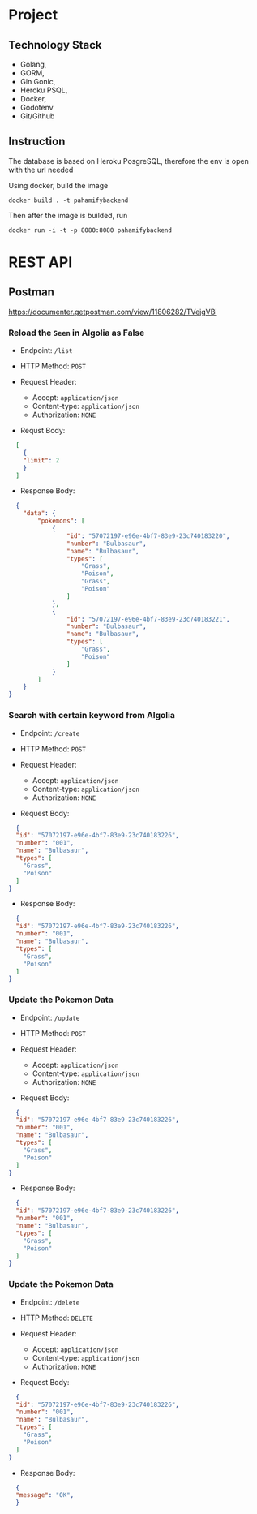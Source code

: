 

# Project

##  Technology Stack 
 * Golang,
 * GORM, 
 * Gin Gonic,
 * Heroku PSQL, 
 * Docker,
 * Godotenv
 * Git/Github

## Instruction

The database is based on Heroku PosgreSQL, therefore the env is open with the url needed 

Using docker, build the image 
```
docker build . -t pahamifybackend
```

Then after the image is builded, run 
```
docker run -i -t -p 8080:8080 pahamifybackend

```

# REST API

## Postman 

https://documenter.getpostman.com/view/11806282/TVejgVBi

### Reload the `Seen` in Algolia as False 
* Endpoint: `/list`
* HTTP Method: `POST`
* Request Header:
    * Accept: `application/json`
    * Content-type: `application/json`
    * Authorization: `NONE`

* Requst Body:
```json
  [
    {
    "limit": 2
    }
  ] 
  ```
  
* Response Body:
```json
  {
    "data": {
        "pokemons": [
            {
                "id": "57072197-e96e-4bf7-83e9-23c740183220",
                "number": "Bulbasaur",
                "name": "Bulbasaur",
                "types": [
                    "Grass",
                    "Poison",
                    "Grass",
                    "Poison"
                ]
            },
            {
                "id": "57072197-e96e-4bf7-83e9-23c740183221",
                "number": "Bulbasaur",
                "name": "Bulbasaur",
                "types": [
                    "Grass",
                    "Poison"
                ]
            }
        ]
    }
}
  ```

### Search with certain keyword from Algolia
* Endpoint: `/create`
* HTTP Method: `POST`
* Request Header:
    * Accept: `application/json`
    * Content-type: `application/json`
    * Authorization: `NONE`
  
* Request Body:
```json
  {
  "id": "57072197-e96e-4bf7-83e9-23c740183226",
  "number": "001",
  "name": "Bulbasaur",
  "types": [
    "Grass",
    "Poison"
  ]
}

  ```

* Response Body:
```json
  {
  "id": "57072197-e96e-4bf7-83e9-23c740183226",
  "number": "001",
  "name": "Bulbasaur",
  "types": [
    "Grass",
    "Poison"
  ]
}

  ```


### Update the Pokemon Data
* Endpoint: `/update`
* HTTP Method: `POST`
* Request Header:
    * Accept: `application/json`
    * Content-type: `application/json`
    * Authorization: `NONE`
  
* Request Body:
```json
  {
  "id": "57072197-e96e-4bf7-83e9-23c740183226",
  "number": "001",
  "name": "Bulbasaur",
  "types": [
    "Grass",
    "Poison"
  ]
}

  ```

* Response Body:
```json
  {
  "id": "57072197-e96e-4bf7-83e9-23c740183226",
  "number": "001",
  "name": "Bulbasaur",
  "types": [
    "Grass",
    "Poison"
  ]
}
```

### Update the Pokemon Data
* Endpoint: `/delete`
* HTTP Method: `DELETE`
* Request Header:
    * Accept: `application/json`
    * Content-type: `application/json`
    * Authorization: `NONE`
  
* Request Body:
```json
  {
  "id": "57072197-e96e-4bf7-83e9-23c740183226",
  "number": "001",
  "name": "Bulbasaur",
  "types": [
    "Grass",
    "Poison"
  ]
}

  ```

* Response Body:
```json
  {
  "message": "OK",
  }

  ```
